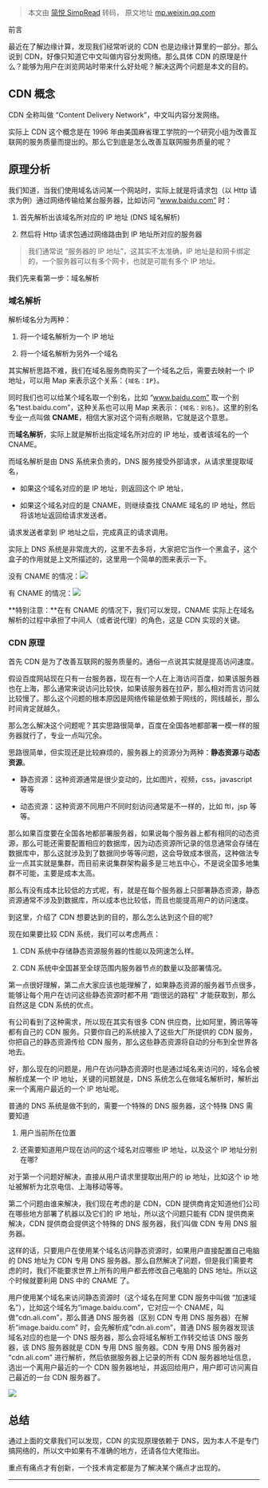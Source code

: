 > 本文由 [简悦 SimpRead](http://ksria.com/simpread/) 转码， 原文地址 [mp.weixin.qq.com](https://mp.weixin.qq.com/s?__biz=Mzg2MjEwMjI1Mg==&mid=2247488334&idx=3&sn=b3e58cfe0df12f80a240efc03a47fd5d&chksm=ce0da4cdf97a2ddb56992ee0e57e9760117973f70398c1520276b802bb6402d62b04bad61138&scene=21#wechat_redirect)

前言

最近在了解边缘计算，发现我们经常听说的 CDN 也是边缘计算里的一部分。那么说到 CDN，好像只知道它中文叫做内容分发网络。那么具体 CDN 的原理是什么？能够为用户在浏览网站时带来什么好处呢？解决这两个问题是本文的目的。  

CDN 概念
------

CDN 全称叫做 “Content Delivery Network”，中文叫内容分发网络。

实际上 CDN 这个概念是在 1996 年由美国麻省理工学院的一个研究小组为改善互联网的服务质量而提出的。那么它到底是怎么改善互联网服务质量的呢？

原理分析
----

我们知道，当我们使用域名访问某一个网站时，实际上就是将请求包（以 Http 请求为例）通过网络传输给某台服务器，比如访问 “www.baidu.com” 时：

1.  首先解析出该域名所对应的 IP 地址 (DNS 域名解析)
    
2.  然后将 Http 请求包通过网络路由到 IP 地址所对应的服务器
    

> 我们通常说 “服务器的 IP 地址”，这其实不太准确，IP 地址是和网卡绑定的，一个服务器可以有多个网卡，也就是可能有多个 IP 地址。

我们先来看第一步：域名解析

### 域名解析

解析域名分为两种：

1.  将一个域名解析为一个 IP 地址
    
2.  将一个域名解析为另外一个域名
    

其实解析思路不难，我们在域名服务商购买了一个域名之后，需要去映射一个 IP 地址，可以用 Map 来表示这个关系：`{域名：IP}`。

同时我们也可以给某个域名取一个别名，比如 “www.baidu.com” 取一个别名“test.baidu.com”，这种关系也可以用 Map 来表示：`{域名：别名}`。这里的别名专业一点叫做 **CNAME**，相信大家对这个词有点眼熟，它就是这个意思。

而**域名解析**，实际上就是解析出指定域名所对应的 IP 地址，或者该域名的一个 CNAME。

而域名解析是由 DNS 系统来负责的，DNS 服务接受外部请求，从请求里提取域名，

*   如果这个域名对应的是 IP 地址，则返回这个 IP 地址，
    
*   如果这个域名对应的是 CNAME，则继续查找 CNAME 域名的 IP 地址，然后将该地址返回给请求发送者。
    

请求发送者拿到 IP 地址之后，完成真正的请求调用。

实际上 DNS 系统是非常庞大的，这里不去多将，大家把它当作一个黑盒子，这个盒子的作用就是上文所描述的，这里用一个简单的图来表示一下。

没有 CNAME 的情况：![](https://mmbiz.qpic.cn/mmbiz_png/Zg93iapYic55EAibdonibf6TcQz3LqWicREPdhqZXYMO2DNS9Oh0WmUGgRwcC8LLZMR60dATCOVFmekiaCibD2fKpWQ0g/640?wx_fmt=png)

有 CNAME 的情况：![](https://mmbiz.qpic.cn/mmbiz_png/Zg93iapYic55EAibdonibf6TcQz3LqWicREPd010koJPDD41kEiapbE2QQOVsZA507wDrMe1PyEPEsuJYbaAfRlliayhg/640?wx_fmt=png)

**特别注意：**在有 CNAME 的情况下，我们可以发现，CNAME 实际上在域名解析的过程中承担了中间人（或者说代理）的角色，这是 CDN 实现的关键。

### CDN 原理

首先 CDN 是为了改善互联网的服务质量的。通俗一点说其实就是提高访问速度。

假设百度网站现在只有一台服务器，现在有一个人在上海访问百度，如果该服务器也在上海，那么通常来说访问比较快，如果该服务器在拉萨，那么相对而言访问就比较慢了。那么这个问题的根本原因是网络传输是依赖于网线的，网线越长，那么时间肯定就越久。

那么怎么解决这个问题呢？其实思路很简单，百度在全国各地都部署一模一样的服务器就行了，专业一点叫冗余。

思路很简单，但实现还是比较麻烦的，服务器上的资源分为两种：**静态资源**与**动态资源**。

*   静态资源：这种资源通常是很少变动的，比如图片，视频，css，javascript 等等
    
*   动态资源：这种资源不同用户不同时刻访问通常是不一样的，比如 ftl，jsp 等等。
    

那么如果百度要在全国各地都部署服务器，如果说每个服务器上都有相同的动态资源，那么可能还需要配置相应的数据库，因为动态资源所记录的信息通常会存储在数据库中，那么这就涉及到了数据同步等等问题，这会导致成本很高，这种做法专业一点其实就是集群，而目前来说集群架构最多是三地五中心，不是说全国多地集群不可能，主要是成本太高。

那么有没有成本比较低的方式呢，有，就是在每个服务器上只部署静态资源，静态资源通常不涉及到数据库，所以成本也比较低，而且也能提高用户的访问速度。

到这里，介绍了 CDN 想要达到的目的，那么怎么达到这个目的呢?

现在如果要比较 CDN 系统，我们可以考虑两点：

1.  CDN 系统中存储静态资源服务器的性能以及网速怎么样。
    
2.  CDN 系统中全国甚至全球范围内服务器节点的数量以及部署情况。
    

第一点很好理解，第二点大家应该也能理解了，如果静态资源的服务器节点很多，能够让每个用户在访问这些静态资源时都不用 “跑很远的路程” 才能获取到，那么自然这是 CDN 系统的优点。

有公司看到了这种需求，所以现在其实有很多 CDN 供应商，比如阿里，腾讯等等都有自己的 CDN 服务。只要你自己的系统接入了这些大厂所提供的 CDN 服务，你把自己的静态资源传给 CDN 服务，那么这些静态资源将自动的分布到全世界各地去。

好，那么现在的问题是，用户在访问静态资源时也是通过域名来访问的，域名会被解析成某一个 IP 地址，关键的问题就是，DNS 系统怎么在做域名解析时，解析出来一个离用户最近的一个 IP 地址呢。

普通的 DNS 系统是做不到的，需要一个特殊的 DNS 服务器，这个特殊 DNS 需要知道

1.  用户当前所在位置
    
2.  还需要知道用户现在访问的这个域名对应哪些 IP 地址，以及这个 IP 地址分别在哪?
    

对于第一个问题好解决，直接从用户请求里提取出用户的 ip 地址，比如这个 ip 地址被解析为北京电信、上海移动等等。

第二个问题由谁来解决，我们现在考虑的是 CDN，CDN 提供商肯定知道他们公司在哪些地方部署了机器以及它们的 IP 地址，所以这个问题只能有 CDN 提供商来解决，CDN 提供商会提供这个特殊的 DNS 服务器，我们叫做 CDN 专用 DNS 服务器。

这样的话，只要用户在使用某个域名访问静态资源时，如果用户直接配置自己电脑的 DNS 地址为 CDN 专用 DNS 服务器。那么自然解决了问题，但是我们需要考虑的时，我们不能要求世界上所有的用户都去修改自己电脑的 DNS 地址。所以这个时候就要利用 DNS 中的 CNAME 了。

用户使用某个域名来访问静态资源时（这个域名在阿里 CDN 服务中叫做 “加速域名”），比如这个域名为“image.baidu.com”，它对应一个 CNAME，叫做“cdn.ali.com”，那么普通 DNS 服务器（区别 CDN 专用 DNS 服务器）在解析“image.baidu.com” 时，会先解析成“cdn.ali.com”，普通 DNS 服务器发现该域名对应的也是一个 DNS 服务器，那么会将域名解析工作转交给该 DNS 服务器，该 DNS 服务器就是 CDN 专用 DNS 服务器。CDN 专用 DNS 服务器对 “cdn.ali.com” 进行解析，然后依据服务器上记录的所有 CDN 服务器地址信息，选出一个离用户最近的一个 CDN 服务器地址，并返回给用户，用户即可访问离自己最近的一台 CDN 服务器了。

![](https://mmbiz.qpic.cn/mmbiz_png/Zg93iapYic55EAibdonibf6TcQz3LqWicREPdv2xrNWgwIugb2k80l7mZ67faftkoRujBXfm6VmkWthGeF3WYZzDt4g/640?wx_fmt=png)

总结
--

通过上面的文章我们可以发现，CDN 的实现原理依赖于 DNS，因为本人不是专门搞网络的，所以文中如果有不准确的地方，还请各位大佬指出。

重点有痛点才有创新，一个技术肯定都是为了解决某个痛点才出现的。

* * *